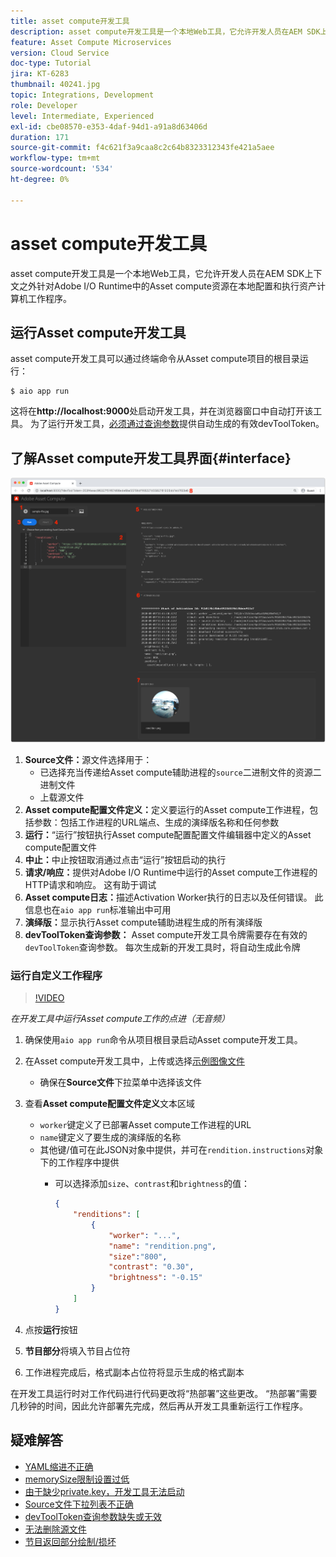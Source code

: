 ```yaml
---
title: asset compute开发工具
description: asset compute开发工具是一个本地Web工具，它允许开发人员在AEM SDK上下文之外针对Adobe I/O Runtime中的Asset compute资源在本地配置和执行资产计算机工作程序。
feature: Asset Compute Microservices
version: Cloud Service
doc-type: Tutorial
jira: KT-6283
thumbnail: 40241.jpg
topic: Integrations, Development
role: Developer
level: Intermediate, Experienced
exl-id: cbe08570-e353-4daf-94d1-a91a8d63406d
duration: 171
source-git-commit: f4c621f3a9caa8c2c64b8323312343fe421a5aee
workflow-type: tm+mt
source-wordcount: '534'
ht-degree: 0%

---
```


# asset compute开发工具

asset compute开发工具是一个本地Web工具，它允许开发人员在AEM SDK上下文之外针对Adobe I/O Runtime中的Asset compute资源在本地配置和执行资产计算机工作程序。

## 运行Asset compute开发工具

asset compute开发工具可以通过终端命令从Asset compute项目的根目录运行：

```
$ aio app run
```

这将在&#x200B;__http://localhost:9000__&#x200B;处启动开发工具，并在浏览器窗口中自动打开该工具。 为了运行开发工具，[必须通过查询参数](#troubleshooting__devtooltoken)提供自动生成的有效devToolToken。

## 了解Asset compute开发工具界面{#interface}

![Asset compute开发工具](./assets/development-tool/asset-compute-dev-tool.png)

1. __Source文件：__&#x200B;源文件选择用于：
   + 已选择充当传递给Asset compute辅助进程的`source`二进制文件的资源二进制文件
   + 上载源文件
1. __Asset compute配置文件定义：__&#x200B;定义要运行的Asset compute工作进程，包括参数：包括工作进程的URL端点、生成的演绎版名称和任何参数
1. __运行：__“运行”按钮执行Asset compute配置配置文件编辑器中定义的Asset compute配置文件
1. __中止：__&#x200B;中止按钮取消通过点击“运行”按钮启动的执行
1. __请求/响应：__&#x200B;提供对Adobe I/O Runtime中运行的Asset compute工作进程的HTTP请求和响应。 这有助于调试
1. __Asset compute日志：__&#x200B;描述Activation Worker执行的日志以及任何错误。 此信息也在`aio app run`标准输出中可用
1. __演绎版：__&#x200B;显示执行Asset compute辅助进程生成的所有演绎版
1. __devToolToken查询参数：__ Asset compute开发工具令牌需要存在有效的`devToolToken`查询参数。 每次生成新的开发工具时，将自动生成此令牌

### 运行自定义工作程序

>[!VIDEO](https://video.tv.adobe.com/v/40241?quality=12&learn=on)

_在开发工具中运行Asset compute工作的点进（无音频）_

1. 确保使用`aio app run`命令从项目根目录启动Asset compute开发工具。
1. 在Asset compute开发工具中，上传或选择[示例图像文件](../assets/samples/sample-file.jpg)
   + 确保在&#x200B;__Source文件__&#x200B;下拉菜单中选择该文件
1. 查看&#x200B;__Asset compute配置文件定义__&#x200B;文本区域
   + `worker`键定义了已部署Asset compute工作进程的URL
   + `name`键定义了要生成的演绎版的名称
   + 其他键/值可在此JSON对象中提供，并可在`rendition.instructions`对象下的工作程序中提供
      + 可以选择添加`size`、`contrast`和`brightness`的值：

        ```json
        {
            "renditions": [
                {
                    "worker": "...",
                    "name": "rendition.png",
                    "size":"800",
                    "contrast": "0.30",
                    "brightness": "-0.15"
                }
            ]
        }
        ```

1. 点按&#x200B;__运行__&#x200B;按钮
1. __节目部分__&#x200B;将填入节目占位符
1. 工作进程完成后，格式副本占位符将显示生成的格式副本

在开发工具运行时对工作代码进行代码更改将“热部署”这些更改。 “热部署”需要几秒钟的时间，因此允许部署先完成，然后再从开发工具重新运行工作程序。

## 疑难解答

+ [YAML缩进不正确](../troubleshooting.md#incorrect-yaml-indentation)
+ [memorySize限制设置过低](../troubleshooting.md#memorysize-limit-is-set-too-low)
+ [由于缺少private.key，开发工具无法启动](../troubleshooting.md#missing-private-key)
+ [Source文件下拉列表不正确](../troubleshooting.md#source-files-dropdown-incorrect)
+ [devToolToken查询参数缺失或无效](../troubleshooting.md#missing-or-invalid-devtooltoken-query-parameter)
+ [无法删除源文件](../troubleshooting.md#unable-to-remove-source-files)
+ [节目返回部分绘制/损坏](../troubleshooting.md#rendition-returned-partially-drawn-or-corrupt)

